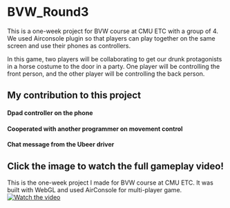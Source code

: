 # BVW_Round3
This is a one-week project for BVW course at CMU ETC with a group of 4. We used Airconsole plugin so that players can play together on the same screen and use their phones as controllers. 

In this game, two players will be collaborating to get our drunk protagonists in a horse costume to the door in a party. One player will be controlling the front person, and the other player will be controlling the back person.


## My contribution to this project
#### Dpad controller on the phone
#### Cooperated with another programmer on movement control

#### Chat message from the Ubeer driver

## Click the image to watch the full gameplay video!
This is the one-week project I made for BVW course at CMU ETC. It was built with WebGL and used AirConsole for multi-player game.
[![Watch the video](https://img.youtube.com/vi/rW8h9rkSxtc/maxresdefault.jpg)](https://youtu.be/rW8h9rkSxtc)
